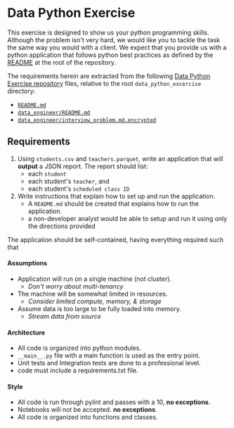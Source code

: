 # Data Python Exercise

This exercise is designed to show us your python programming skills.  Although the problem isn't very hard, we would like you to tackle the task the same way you would with a client.  We expect that you provide us with a python application that follows python best practices as defined by the [README](../README.md) at the root of the repository. 

The requirements herein are extracted from the following [Data Python Exercise repository](https://github.com/singlestone/data_python_exercise) files, relative to the root `data_python_excercise` directory:
* [`README.md`](https://github.com/singlestone/data_python_exercise/blob/master/README.md)
* [`data_engineer/README.md`](https://github.com/singlestone/data_python_exercise/blob/master/data_engineer/README.md)
* [`data_engineer/interview_problem.md.encrypted`](https://github.com/singlestone/data_python_exercise/blob/master/data_engineer/interview_problem.md.encrypted)

## Requirements

1. Using `students.csv` and `teachers.parquet`, write an application that will **output** a JSON report.  The report should list:
    * each `student` 
    * each student's `teacher`, and
    * each student's `scheduled class ID`
2. Write instructions that explain how to set up and run the application.
    * A `README.md` should be created that explains how to run the application. 
    * a non-developer analyst would be able to setup and run it using only the directions provided

The application should be self-contained, having everything required such that 

#### Assumptions

* Application will run on a single machine (not cluster).
    * _Don't worry about multi-tenancy_
* The machine will be somewhat limited in resources.
    * _Consider limited compute, memory, & storage_
* Assume data is too large to be fully loaded into memory.
    * _Stream data from source_

#### Architecture
* All code is organized into python modules.
* `__main__.py` file with a main function is used as the entry point.
* Unit tests and Integration tests are done to a professional level.
* code must include a requirements.txt file.

#### Style
* All code is run through pylint and passes with a 10, **no exceptions**.
* Notebooks will not be accepted. **no exceptions**. 
* All code is organized into functions and classes.